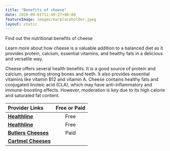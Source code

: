 ```yaml
---
title: "Benefits of cheese"
date: 2020-09-01T12:49:27+06:00
featureImage: images/ma/placeholder.jpeg
layout: static
---
```


Find out the nutritional benefits of cheese

Learn more about how cheese is a valuable addition to a balanced diet as it provides protein, calcium, essential vitamins, and healthy fats in a delicious and versatile way.

Cheese offers several health benefits. It is a good source of protein and calcium, promoting strong bones and teeth. It also provides essential vitamins like vitamin B12 and vitamin A. Cheese contains healthy fats and conjugated linoleic acid (CLA), which may have anti-inflammatory and immune-boosting effects. However, moderation is key due to its high calorie and saturated fat content.

| Provider Links      | Free or Paid  |  
| :-----------          | :--------------:      |  
| [**Healthline**](https://www.healthline.com/health/is-cheese-bad-for-you) | Free | 
| [**Healthline**](https://www.healthline.com/nutrition/healthiest-cheese) | Free  | 
| [**Butlers Cheeses**](https://www.butlerscheeses.co.uk/) | Paid | 
| [**Cartmel Cheeses**](https://www.cartmelcheeses.co.uk/) |  | 
  

<br/><br/>






